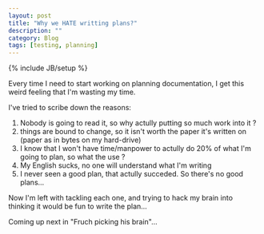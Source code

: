 ```yaml
---
layout: post
title: "Why we HATE writting plans?"
description: ""
category: Blog
tags: [testing, planning]
---
```

{% include JB/setup %}

Every time I need to start working on planning documentation, 
I get this weird feeling that I'm wasting my time.

I've tried to scribe down the reasons:
1. Nobody is going to read it, so why actully putting so much work into it ?
2. things are bound to change, so it isn't worth the paper it's written on (paper as in bytes on my hard-drive)
3. I know that I won't have time/manpower to actully do 20% of what I'm going to plan, so what the use ?
4. My English sucks, no one will understand what I'm writing
5. I never seen a good plan, that actully succeded. So there's no good plans...

Now I'm left with tackling each one, and trying to hack my brain into thinking it would be fun to write the plan...

Coming up next in "Fruch picking his brain"...